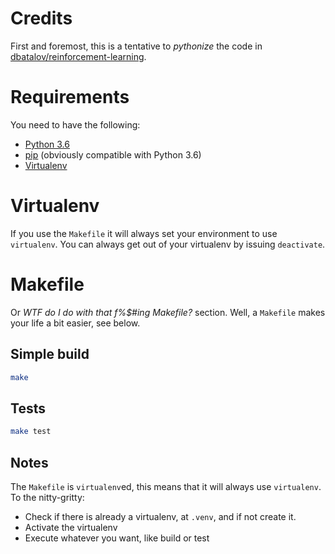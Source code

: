 # Credits

First and foremost, this is a tentative to _pythonize_ the code in [dbatalov/reinforcement-learning](https://github.com/dbatalov/reinforcement-learning).

# Requirements

You need to have the following:
* [Python 3.6](https://www.python.org/downloads/release/python-360/)
* [pip](https://pypi.org/project/pip/) (obviously compatible with Python 3.6)
* [Virtualenv](https://virtualenv.pypa.io/en/stable/)

# Virtualenv

If you use the `Makefile` it will always set your environment to use `virtualenv`.
You can always get out of your virtualenv by issuing `deactivate`.

# Makefile

Or _WTF do I do with that f%$#ing Makefile?_ section.
Well, a `Makefile` makes your life a bit easier, see below.

## Simple build
```bash
make
```

## Tests
```bash
make test
```

## Notes

The `Makefile` is `virtualenv`ed, this means that it will always use `virtualenv`.
To the nitty-gritty:
* Check if there is already a virtualenv, at `.venv`, and if not create it.
* Activate the virtualenv
* Execute whatever you want, like build or test
